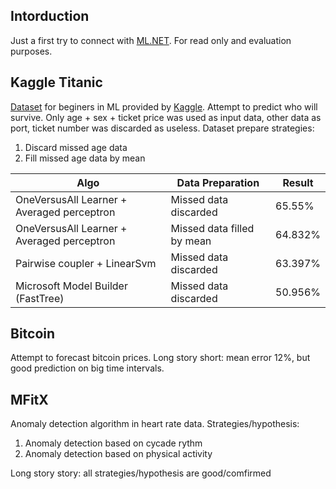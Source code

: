 ## Intorduction
Just a first try to connect with  [ML.NET](https://docs.microsoft.com/en-us/dotnet/machine-learning/). For read only and evaluation purposes.
## Kaggle Titanic
[Dataset](https://www.kaggle.com/c/titanic) for beginers in ML provided by [Kaggle](https://www.kaggle.com). Attempt to predict who will survive. Only age + sex + ticket price was used as input data, other data as port, ticket number was discarded as useless.
Dataset prepare strategies:
1. Discard missed age data
2. Fill missed age data by mean

|  Algo | Data Preparation   | Result  |
| -------| ----| ----|
| OneVersusAll Learner + Averaged perceptron  | Missed data discarded  | 65.55% |
| OneVersusAll Learner + Averaged perceptron | Missed data filled by mean | 64.832% |
| Pairwise coupler + LinearSvm | Missed data discarded | 63.397% |
| Microsoft Model Builder (FastTree) | Missed data discarded | 50.956% |

## Bitcoin

Attempt to forecast bitcoin prices. Long story short: mean error 12%, but good prediction on big time intervals.

## MFitX

Anomaly detection algorithm in heart rate data.
Strategies/hypothesis:
1. Anomaly detection based on cycade rythm
2. Anomaly detection based on physical activity

Long story story: all strategies/hypothesis are good/comfirmed

